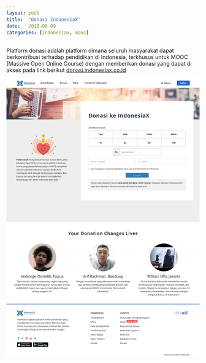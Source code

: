 ```yaml
---
layout: post
title:  "Donasi IndonesiaX"
date:   2018-06-09
categories: [indonesiax, mooc]
---
```


Platform donasi adalah platform dimana seluruh masyarakat dapat berkontribusi terhadap pendidikan di Indonesia, terkhusus untuk MOOC (Massive Open Online Course) dengan memberikan donasi yang dapat di akses pada link berikut [donasi.indonesiax.co.id](https://donasi.indonesiax.co.id/)

![donasi](/static/img/donasi.png)